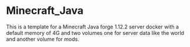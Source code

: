# Minecraft_Java

This is a template for a Minecraft Java forge 1.12.2 server docker with a default memory of 4G and two volumes one for server data like the world and another volume for mods.